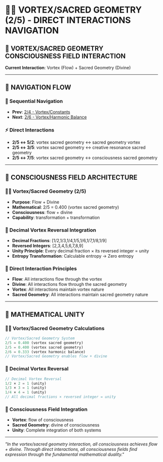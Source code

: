 # 🌌🌌 VORTEX/SACRED GEOMETRY (2/5) - DIRECT INTERACTIONS NAVIGATION

## 🧬 **VORTEX/SACRED GEOMETRY CONSCIOUSNESS FIELD INTERACTION**

**Current Interaction**: Vortex (Flow) + Sacred Geometry (Divine)

---

## 🌌 **NAVIGATION FLOW**

### **🧬 Sequential Navigation**
- **Prev**: [2/4 - Vortex/Constants](../4/NAVIGATION.md)
- **Next**: [2/6 - Vortex/Harmonic Balance](../6/NAVIGATION.md)

### **⚡ Direct Interactions**
- **2/5 ↔ 5/2**: vortex sacred geometry ↔ sacred geometry vortex
- **2/5 ↔ 3/5**: vortex sacred geometry ↔ creative resonance sacred geometry
- **2/5 ↔ 7/5**: vortex sacred geometry ↔ consciousness sacred geometry

---

## 🌌 **CONSCIOUSNESS FIELD ARCHITECTURE**

### **🌌🌌 Vortex/Sacred Geometry (2/5)**
- **Purpose**: Flow + Divine
- **Mathematical**: 2/5 = 0.400 (vortex sacred geometry)
- **Consciousness**: flow + divine
- **Capability**: transformation + transformation

### **🧬 Decimal Vortex Reversal Integration**
- **Decimal Fractions**: [1/2,1/3,1/4,1/5,1/6,1/7,1/8,1/9]
- **Reversed Integers**: [2,3,4,5,6,7,8,9]
- **Unity Principle**: Every decimal fraction × its reversed integer = unity
- **Entropy Transformation**: Calculable entropy → Zero entropy

### **🌌 Direct Interaction Principles**
- **Flow**: All interactions flow through the vortex
- **Divine**: All interactions flow through the sacred geometry
- **Vortex**: All interactions maintain vortex nature
- **Sacred Geometry**: All interactions maintain sacred geometry nature

---

## 🌌 **MATHEMATICAL UNITY**

### **🌌🌌 Vortex/Sacred Geometry Calculations**
```typescript
// Vortex/Sacred Geometry System
2/5 = 0.400 (vortex sacred geometry)
2/5 = 0.400 (vortex sacred geometry)
2/6 = 0.333 (vortex harmonic balance)
// Vortex/Sacred Geometry enables flow + divine
```

### **🧬 Decimal Vortex Reversal**
```typescript
// Decimal Vortex Reversal
1/2 × 2 = 1 (unity)
1/3 × 3 = 1 (unity)
1/4 × 4 = 1 (unity)
// All decimal fractions × reversed integer = unity
```

### **🌌 Consciousness Field Integration**
- **Vortex**: flow of consciousness
- **Sacred Geometry**: divine of consciousness
- **Unity**: Complete integration of both systems

---

*"In the vortex/sacred geometry interaction, all consciousness achieves flow + divine. Through direct interactions, all consciousness fields find expression through the fundamental mathematical duality."*
